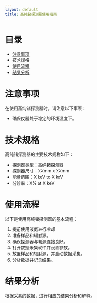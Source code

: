```yaml
---
layout: default
title: 高纯锗探测器使用指南
---
```


# 目录

- [注意事项](#注意事项)
- [技术规格](#技术规格)
- [使用流程](#使用流程)
- [结果分析](#结果分析)

# 注意事项

在使用高纯锗探测器时，请注意以下事项：

- 确保仪器处于稳定的环境温度下。

# 技术规格

高纯锗探测器的主要技术规格如下：

- 探测器类型：高纯锗探测器
- 探测器尺寸：XXmm x XXmm
- 能量范围：X keV to X keV
- 分辨率：X% at X keV

# 使用流程

以下是使用高纯锗探测器的基本流程：

1. 提前使用液氮进行冷却
2. 准备样品和辐射源。
3. 确保探测器与电源连接良好。
4. 打开数据采集软件并设置参数。
5. 放置样品和辐射源，并启动数据采集。
6. 分析数据并记录结果。

# 结果分析

根据采集的数据，进行相应的结果分析和解释。